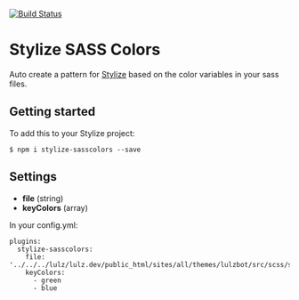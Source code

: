 [![Build Status](https://travis-ci.org/Josh-Miller/stylize-sasscolors.svg)](https://travis-ci.org/Josh-Miller/stylize-sasscolors)

# Stylize SASS Colors

Auto create a pattern for [Stylize](https://github.com/Josh-Miller/stylize) based on the color variables in your sass files.

## Getting started

To add this to your Stylize project:

```
$ npm i stylize-sasscolors --save
```

## Settings

- __file__ (string)
- __keyColors__ (array)

In your config.yml:

```
plugins:
  stylize-sasscolors:
    file: '../../../lulz/lulz.dev/public_html/sites/all/themes/lulzbot/src/scss/settings/_color.scss'
    keyColors:
      - green
      - blue
```

